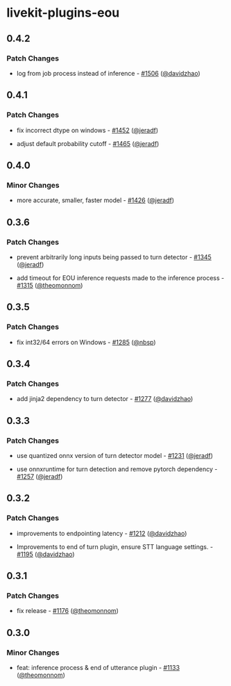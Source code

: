 # livekit-plugins-eou

## 0.4.2

### Patch Changes

- log from job process instead of inference - [#1506](https://github.com/livekit/agents/pull/1506) ([@davidzhao](https://github.com/davidzhao))

## 0.4.1

### Patch Changes

- fix incorrect dtype on windows - [#1452](https://github.com/livekit/agents/pull/1452) ([@jeradf](https://github.com/jeradf))

- adjust default probability cutoff - [#1465](https://github.com/livekit/agents/pull/1465) ([@jeradf](https://github.com/jeradf))

## 0.4.0

### Minor Changes

- more accurate, smaller, faster model - [#1426](https://github.com/livekit/agents/pull/1426) ([@jeradf](https://github.com/jeradf))

## 0.3.6

### Patch Changes

- prevent arbitrarily long inputs being passed to turn detector - [#1345](https://github.com/livekit/agents/pull/1345) ([@jeradf](https://github.com/jeradf))

- add timeout for EOU inference requests made to the inference process - [#1315](https://github.com/livekit/agents/pull/1315) ([@theomonnom](https://github.com/theomonnom))

## 0.3.5

### Patch Changes

- fix int32/64 errors on Windows - [#1285](https://github.com/livekit/agents/pull/1285) ([@nbsp](https://github.com/nbsp))

## 0.3.4

### Patch Changes

- add jinja2 dependency to turn detector - [#1277](https://github.com/livekit/agents/pull/1277) ([@davidzhao](https://github.com/davidzhao))

## 0.3.3

### Patch Changes

- use quantized onnx version of turn detector model - [#1231](https://github.com/livekit/agents/pull/1231) ([@jeradf](https://github.com/jeradf))

- use onnxruntime for turn detection and remove pytorch dependency - [#1257](https://github.com/livekit/agents/pull/1257) ([@jeradf](https://github.com/jeradf))

## 0.3.2

### Patch Changes

- improvements to endpointing latency - [#1212](https://github.com/livekit/agents/pull/1212) ([@davidzhao](https://github.com/davidzhao))

- Improvements to end of turn plugin, ensure STT language settings. - [#1195](https://github.com/livekit/agents/pull/1195) ([@davidzhao](https://github.com/davidzhao))

## 0.3.1

### Patch Changes

- fix release - [#1176](https://github.com/livekit/agents/pull/1176) ([@theomonnom](https://github.com/theomonnom))

## 0.3.0

### Minor Changes

- feat: inference process & end of utterance plugin - [#1133](https://github.com/livekit/agents/pull/1133) ([@theomonnom](https://github.com/theomonnom))
